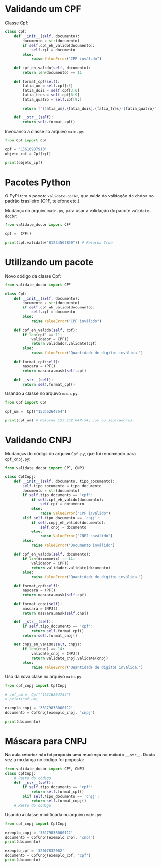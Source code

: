 # Validando um CPF
Classe Cpf:
```python
class Cpf:
    def __init__(self, documento):
        documento = str(documento)
        if self.cpf_eh_valido(documento):
            self.cpf = documento
        else:
            raise ValueError("CPF inválido")

    def cpf_eh_valido(self, documento):
        return len(documento) == 11

    def format_cpf(self):
        fatia_um = self.cpf[:3]
        fatia_dois = self.cpf[3:6]
        fatia_tres = self.cpf[6:9]
        fatia_quatro = self.cpf[9:]

        return f"{fatia_um}.{fatia_dois}.{fatia_tres}-{fatia_quatro}"

    def __str__(self):
        return self.format_cpf()
```

Invocando a classe no arquivo `main.py`:
```python
from Cpf import Cpf

cpf = "15616987913"
objeto_cpf = Cpf(cpf)

print(objeto_cpf)
```
# Pacotes Python
O PyPI tem o pacote `validate-docbr`, que cuida da validação de dados no padrão brasileiro (CPF, telefone etc.).

Mudança no arquivo `main.py`, para usar a validação do pacote `validate-docbr`:
```python
from validate_docbr import CPF

cpf =  CPF()

print(cpf.validate("01234567890")) # Retorna True
```
# Utilizando um pacote
Novo código da classe Cpf:
```python
from validate_docbr import CPF

class Cpf:
    def __init__(self, documento):
        documento = str(documento)
        if self.cpf_eh_valido(documento):
            self.cpf = documento
        else:
            raise ValueError("CPF inválido")

    def cpf_eh_valido(self, cpf):
        if len(cpf) == 11:
            validador = CPF()
            return validador.validate(cpf)
        else:
            raise ValueError('Quantidade de dígitos inválida.')

    def format_cpf(self):
        mascara = CPF()
        return mascara.mask(self.cpf)

    def __str__(self):
        return self.format_cpf()
```
Usando a classe no arquivo `main.py`:
```python
from Cpf import Cpf

cpf_um =  Cpf("15316264754")

print(cpf_um) # Retorna 153.162.647-54, com os separadores.
```
# Validando CNPJ
Mudanças do código do arquivo `Cpf.py`, que foi renomeado para `cpf_cnpj.py`:
```python
from validate_docbr import CPF, CNPJ

class CpfCnpj:
    def __init__(self, documento, tipo_documento):
        self.tipo_documento = tipo_documento
        documento = str(documento)
        if self.tipo_documento == 'cpf':
            if self.cpf_eh_valido(documento):
                self.cpf = documento
            else:
                raise ValueError("CPF inválido")
        elif self.tipo_documento == 'cnpj':
            if self.cnpj_eh_valido(documento):
                self.cnpj = documento
            else:
                raise ValueError("CNPJ inválido")
        else:
            raise ValueError('Documento inválido')

    def cpf_eh_valido(self, documento):
        if len(documento) == 11:
            validador = CPF()
            return validador.validate(documento)
        else:
            raise ValueError('Quantidade de dígitos inválida.')

    def format_cpf(self):
        mascara = CPF()
        return mascara.mask(self.cpf)

    def format_cnpj(self):
        mascara = CNPJ()
        return mascara.mask(self.cnpj)

    def __str__(self):
        if self.tipo_documento == 'cpf':
            return self.format_cpf()
        return self.format_cnpj()

    def cnpj_eh_valido(self, cnpj):
        if len(cnpj) == 14:
            validate_cnpj = CNPJ()
            return validate_cnpj.validate(cnpj)
        else:
            raise ValueError('Quantidade de dígitos inválida.')
```

Uso da nova clase no arquivo `main.py`:
```python
from cpf_cnpj import CpfCnpj

# cpf_um =  Cpf("15316264754")
# print(cpf_um)

exemplo_cnpj = '35379838000112'
documento = CpfCnpj(exemplo_cnpj, 'cnpj')

print(documento)
```
# Máscara para CNPJ
Na aula anterior não foi proposta uma mudança no método `__str__`. Desta vez a mudança no código foi proposta:

```python
from validate_docbr import CPF, CNPJ
class CpfCnpj:
    # Resto do código
    def __str__(self):
        if self.tipo_documento == 'cpf':
            return self.format_cpf()
        elif self.tipo_documento == 'cnpj':
            return self.format_cnpj()
    # Resto do código
```
Usando a classe modificada no arquivo `main.py`:
```python
from cpf_cnpj import CpfCnpj

exemplo_cnpj = '35379838000112'
documento = CpfCnpj(exemplo_cnpj, 'cnpj')
print(documento)

exemplo_cpf = '32007832062'
documento = CpfCnpj(exemplo_cpf, 'cpf')
print(documento)
```
